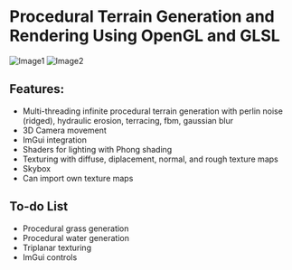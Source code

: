# Procedural Terrain Generation and Rendering Using OpenGL and GLSL

![Image1](images/image1.png)
![Image2](images/image2.png)

## Features:
* Multi-threading infinite procedural terrain generation with perlin noise (ridged), hydraulic erosion, terracing, fbm, gaussian blur
* 3D Camera movement
* ImGui integration
* Shaders for lighting with Phong shading
* Texturing with diffuse, diplacement, normal, and rough texture maps
* Skybox
* Can import own texture maps

## To-do List 
* Procedural grass generation
* Procedural water generation
* Triplanar texturing
* ImGui controls
